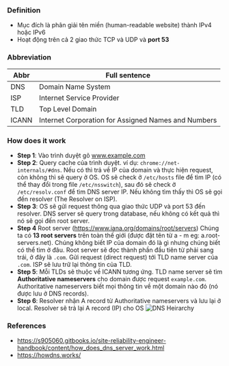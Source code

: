 ### Definition
-   Mục đích là phân giải tên miền (human-readable website) thành IPv4 hoặc IPv6
-   Hoạt động trên cả 2 giao thức TCP và UDP và **port 53**
### Abbreviation
| Abbr | Full sentence |
| -------- | -------- |
| DNS | Domain Name System |
| ISP | Internet Service Provider |
| TLD | Top Level Domain |
| ICANN | Internet Corporation for Assigned Names and Numbers |
### How does it work
- **Step 1**: Vào trình duyệt gõ www.example.com
- **Step 2**: Query cache của trình duyệt. ví dụ: `chrome://net-internals/#dns`. Nếu có thì trả về IP của domain và thực hiện request, còn không thì sẽ query ở OS. OS sẽ check ở `/etc/hosts` file để tìm IP (có thể thay đổi trong file `/etc/nsswitch`), sau đó sẽ check ở ` /etc/resolv.conf` để tìm DNS server IP. Nếu không tìm thấy thì OS sẽ gọi đến resolver (The Resolver on ISP).
- **Step 3**: OS sẽ gửi request thông qua giao thức UDP và port 53 đến resolver. DNS server sẽ query trong database, nếu không có kết quả thì nó sẽ gọi đến root server.
- **Step 4** Root server (https://www.iana.org/domains/root/servers)
Chúng ta có **13 root servers** trên toàn thế giới (được đặt tên từ a - m eg: a.root-servers.net). Chúng không biết IP của domain đó là gì nhưng chúng biết có thể tìm ở đâu. Root server sẽ đọc thành phần đầu tiên từ phải sang trái, ở đây là `.com`. Gửi request (direct request) tới TLD name server của `.com`. ISP sẽ lưu trữ lại thông tin của TLD.
- **Step 5**:  Mỗi TLDs sẽ thuộc về ICANN tương ứng. TLD name server sẽ tìm **Authoritative nameservers** cho domain được request `example.com`. Authoritative nameservers biết mọi thông tin về một domain nào đó (nó được lưu ở DNS records).
- **Step 6**: Resolver nhận A record từ Authoritative nameservers và lưu lại ở local. Resolver sẽ trả lại A record (IP) cho OS
![DNS Heirarchy](https://www.cloudflare.com/img/learning/dns/glossary/dns-root-server/dns-root-server.png)
### References
- https://s905060.gitbooks.io/site-reliability-engineer-handbook/content/how_does_dns_server_work.html
- https://howdns.works/